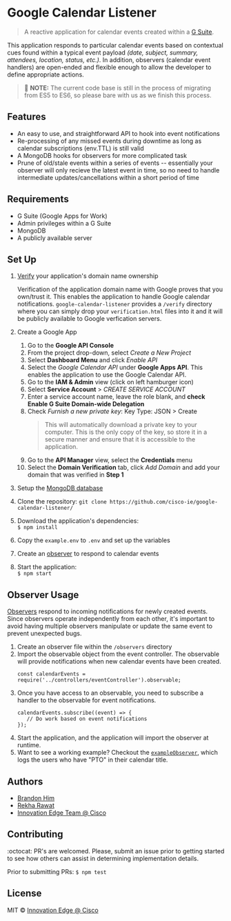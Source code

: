 # Google Calendar Listener
> A reactive application for calendar events created within a [G Suite](https://gsuite.google.com/).

This application responds to particular calendar events based on contextual cues found within a typical event payload *(date, subject, summary, attendees, location, status, etc.)*. In addition, observers (calendar event handlers) are open-ended and flexible enough to allow the developer to define appropriate actions.

> :wave: **NOTE:** The current code base is still in the process of migrating from ES5 to ES6, so please bare with us as we finish this process.

## Features
- An easy to use, and straightforward API to hook into event notifications
- Re-processing of any missed events during downtime as long as calendar subscriptions (env.TTL) is still valid
- A MongoDB hooks for observers for more complicated task
- Prune of old/stale events within a series of events -- essentially your observer will only recieve the latest event in time, so no need to handle intermediate updates/cancellations within a short period of time

## Requirements
- G Suite (Google Apps for Work)
- Admin privileges within a G Suite
- MongoDB
- A publicly available server

## Set Up
1. [Verify](https://support.google.com/webmasters/answer/35179?authuser=0) your application's domain name ownership
    
    Verification of the application domain name with Google proves that you own/trust it. This enables the application to handle Google calendar notifications. `google-calendar-listener` provides a `/verify` directory where you can simply drop your `verification.html` files into it and it will be publicly available to Google verfication servers.

2. Create a Google App
    1. Go to the **Google API Console**
    2. From the project drop-down, select *Create a New Project*
    3. Select **Dashboard Menu** and click *Enable API*
    4. Select the *Google Calendar API* under **Google Apps API**. This enables the application to use the Google Calendar API.
    5. Go to the **IAM & Admin** view (click on left hamburger icon)
    6. Select **Service Account** > *CREATE SERVICE ACCOUNT*
    7. Enter a service account name, leave the role blank, and **check Enable G Suite Domain-wide Delegation**
    8. Check *Furnish a new private key*: Key Type: JSON > Create
        > This will automatically download a private key to your computer. This is the only copy of the key, so store it in a secure manner and ensure that it is accessible to the application.
    9. Go to the **API Manager** view, select the **Credentials** menu
    10. Select the **Domain Verification** tab, click *Add Domain* and add your domain that was verified in **Step 1**
3. Setup the [MongoDB database](https://docs.mongodb.com/manual/installation/?jmp=footer)
4. Clone the repository: `git clone https://github.com/cisco-ie/google-calendar-listener/`
5. Download the application's dependencies:    
    `$ npm install`
6. Copy the `example.env` to `.env` and set up the variables
7. Create an [observer](#observer-usage) to respond to calendar events
8. Start the application:    
    `$ npm start`

## Observer Usage
[Observers](http://reactivex.io/rxjs/class/es6/MiscJSDoc.js~ObserverDoc.html) respond to incoming notifications for newly created events. Since observers operate independently from each other, it's important to avoid having multiple observers manipulate or update the same event to prevent unexpected bugs.

1. Create an observer file within the `/observers` directory
2. Import the observable object from the event controller. The observable will provide notifications when new calendar events have been created.   
   ```
   const calendarEvents = require('../controllers/eventController').observable;
   ```
3. Once you have access to an observable, you need to subscribe a handler to the observable for event notifications.
   ```
   calendarEvents.subscribe((event) => {
      // Do work based on event notifications
   });
   ```
4. Start the application, and the application will import the observer at runtime.
5. Want to see a working example? Checkout the [`exampleObserver`](/observers/exampleObserver.js), which logs the users who have "PTO" in their calendar title.

## Authors
- [Brandon Him](https://github.com/brh55/)
- [Rekha Rawat](https://github.com/rekharawat)
- [Innovation Edge Team @ Cisco](https://github.com/cisco-ie)

## Contributing
:octocat: PR's are welcomed. Please, submit an issue prior to getting started to see how others can assist in determining implementation details.

Prior to submitting PRs: `$ npm test`

## License
MIT © [Innovation Edge @ Cisco](https://github.com/cisco-ie/google-calendar-listener)
